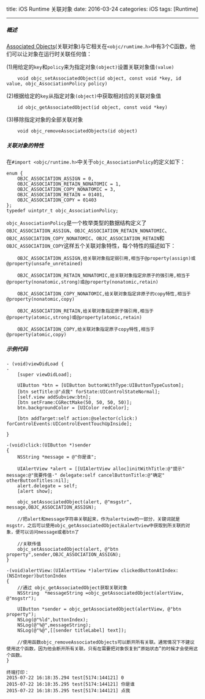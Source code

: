 title: iOS Runtime 关联对象
date: 2016-03-24 
categories: iOS
tags: [Runtime]

---

##### 概述

[Associated Objects](http://nshipster.cn/associated-objects/)(关联对象)与它相关在`<objc/rumtime.h>`中有3个C函数，他们可以让对象在运行时关联任何值：

<!-- more --> 

(1)用给定的`key`和`policy`来为指定对象`(object)`设置关联对象值`(value)`

```objc
	void objc_setAssociatedObject(id object, const void *key, id value, objc_AssociationPolicy policy)
```

(2)根据给定的`key`从指定对象`(object)`中获取相对应的关联对象值

```objc
	id objc_getAssociatedObject(id object, const void *key)
```

(3)移除指定对象的全部关联对象

```objc
	void objc_removeAssociatedObjects(id object)
```

##### 关联对象的特性

在`#import <objc/runtime.h>`中关于`objc_AssociationPolicy`的定义如下：

	enum {
	    OBJC_ASSOCIATION_ASSIGN = 0,
	    OBJC_ASSOCIATION_RETAIN_NONATOMIC = 1,
	    OBJC_ASSOCIATION_COPY_NONATOMIC = 3,
	    OBJC_ASSOCIATION_RETAIN = 01401,
	    OBJC_ASSOCIATION_COPY = 01403
	};
	typedef uintptr_t objc_AssociationPolicy;

`objc_AssociationPolicy`是一个枚举类型的数据结构定义了`OBJC_ASSOCIATION_ASSIGN`、`OBJC_ASSOCIATION_RETAIN_NONATOMIC`、`OBJC_ASSOCIATION_COPY_NONATOMIC`、`OBJC_ASSOCIATION_RETAIN`和`OBJC_ASSOCIATION_COPY`这样五个关联对象特性，每个特性的描述如下：

```objc
    OBJC_ASSOCIATION_ASSIGN,给关联对象指定弱引用,相当于@property(assign)或@property(unsafe_unretained)

    OBJC_ASSOCIATION_RETAIN_NONATOMIC,给关联对象指定非原子的强引用,相当于@property(nonatomic,strong)或@property(nonatomic,retain)

    OBJC_ASSOCIATION_COPY_NONATOMIC,给关联对象指定非原子的copy特性,相当于@property(nonatomic,copy)

    OBJC_ASSOCIATION_RETAIN,给关联对象指定原子强引用,相当于@property(atomic,strong)或@property(atomic,retain)

    OBJC_ASSOCIATION_COPY,给关联对象指定原子copy特性,相当于@property(atomic,copy)
```

##### 示例代码

```objc
- (void)viewDidLoad {
- 
    [super viewDidLoad];
     
    UIButton *btn = [UIButton buttonWithType:UIButtonTypeCustom];
    [btn setTitle:@"点我" forState:UIControlStateNormal];
    [self.view addSubview:btn];
    [btn setFrame:CGRectMake(50, 50, 50, 50)];
    btn.backgroundColor = [UIColor redColor];
     
    [btn addTarget:self action:@selector(click:) forControlEvents:UIControlEventTouchUpInside];
     
}

-(void)click:(UIButton *)sender
{
    NSString *message = @"你是谁";
     
    UIAlertView *alert = [[UIAlertView alloc]initWithTitle:@"提示" message:@"我要传值·" delegate:self cancelButtonTitle:@"确定" otherButtonTitles:nil];
    alert.delegate = self;
    [alert show];
     
    objc_setAssociatedObject(alert, @"msgstr", message,OBJC_ASSOCIATION_ASSIGN);

    //把alert和message字符串关联起来，作为alertview的一部分，关键词就是msgstr，之后可以使用objc_getAssociatedObject从alertview中获取到所关联的对象，便可以访问message或者btn了
     
	//关联传值
    objc_setAssociatedObject(alert, @"btn property",sender,OBJC_ASSOCIATION_ASSIGN);
}

-(void)alertView:(UIAlertView *)alertView clickedButtonAtIndex:(NSInteger)buttonIndex
{
    //通过 objc_getAssociatedObject获取关联对象
    NSString  *messageString =objc_getAssociatedObject(alertView, @"msgstr");
       
    UIButton *sender = objc_getAssociatedObject(alertView, @"btn property");
    NSLog(@"%ld",buttonIndex);
    NSLog(@"%@",messageString);
    NSLog(@"%@",[[sender titleLabel] text]);
         
    //使用函数objc_removeAssociatedObjects可以断开所有关联。通常情况下不建议使用这个函数，因为他会断开所有关联。只有在需要把对象恢复到“原始状态”的时候才会使用这个函数。
}
 
终端打印：
2015-07-22 16:18:35.294 test[5174:144121] 0
2015-07-22 16:18:35.295 test[5174:144121] 你是谁
2015-07-22 16:18:35.295 test[5174:144121] 点我
```